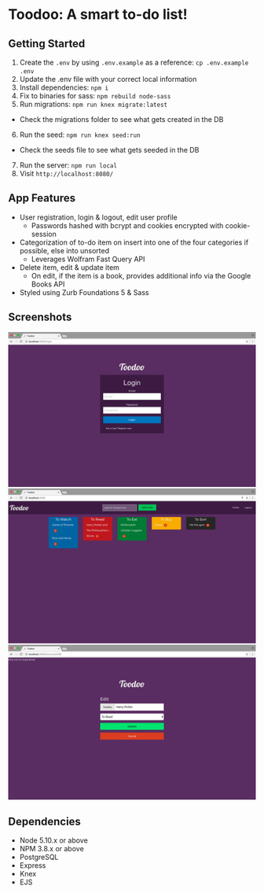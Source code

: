 # Toodoo: A smart to-do list!

## Getting Started
1. Create the `.env` by using `.env.example` as a reference: `cp .env.example .env`
2. Update the .env file with your correct local information
3. Install dependencies: `npm i`
4. Fix to binaries for sass: `npm rebuild node-sass`
5. Run migrations: `npm run knex migrate:latest`
  - Check the migrations folder to see what gets created in the DB
6. Run the seed: `npm run knex seed:run`
  - Check the seeds file to see what gets seeded in the DB
7. Run the server: `npm run local`
8. Visit `http://localhost:8080/`

## App Features
- User registration, login & logout, edit user profile
  - Passwords hashed with bcrypt and cookies encrypted with cookie-session
- Categorization of to-do item on insert into one of the four categories if possible, else into unsorted
  - Leverages Wolfram Fast Query API
- Delete item, edit & update item
  - On edit, if the item is a book, provides additional info via the Google Books API
- Styled using Zurb Foundations 5 & Sass

## Screenshots
![Login](https://github.com/MattLatimer/toodoo-magic/blob/master/screenshots/1.png "Login")
![Main](https://github.com/MattLatimer/toodoo-magic/blob/master/screenshots/2.png "Main")
![Book Edit](https://github.com/MattLatimer/toodoo-magic/blob/master/screenshots/3.png "Book Edit")

## Dependencies
- Node 5.10.x or above
- NPM 3.8.x or above
- PostgreSQL
- Express
- Knex
- EJS
